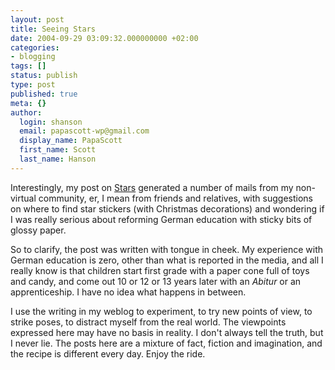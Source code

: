 ```yaml
---
layout: post
title: Seeing Stars
date: 2004-09-29 03:09:32.000000000 +02:00
categories:
- blogging
tags: []
status: publish
type: post
published: true
meta: {}
author:
  login: shanson
  email: papascott-wp@gmail.com
  display_name: PapaScott
  first_name: Scott
  last_name: Hanson
---
```

<p>Interestingly, my post on <a href="http://www.papascott.de/archives/2004/09/27/stars/" title="PapaScott - Stars">Stars</a>  generated a number of mails from my non-virtual community, er, I mean from friends and relatives, with suggestions on where to find star stickers (with Christmas decorations) and wondering if I was really serious about reforming German education with sticky bits of glossy paper.</p>
<p>So to clarify, the post was written with tongue in cheek. My experience with German education is zero, other than what is reported in the media, and all I really know is that children start first grade with a paper cone full of toys and candy, and come out 10 or 12 or 13 years later with an <em>Abitur</em> or an apprenticeship. I have no idea what happens in between.</p>
<p>I use the writing in my weblog to experiment, to try new points of view, to strike poses, to distract myself from the real world. The viewpoints expressed here may have no basis in reality. I don't always tell the truth, but I never lie. The posts here are a mixture of fact, fiction and imagination, and the recipe is different every day. Enjoy the ride.</p>
